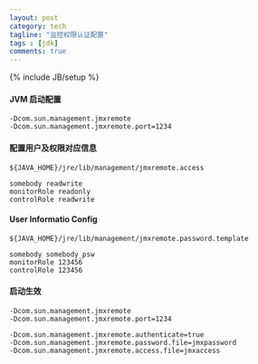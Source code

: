 ```yaml
---
layout: post
category: tech
tagline: "监控权限认证配置"
tags : [jdk]
comments: true
---
```

{% include JB/setup %}


#### JVM 启动配置
```
-Dcom.sun.management.jmxremote 
-Dcom.sun.management.jmxremote.port=1234
```


#### 配置用户及权限对应信息
`${JAVA_HOME}/jre/lib/management/jmxremote.access`  
```
somebody readwrite
monitorRole readonly
controlRole readwrite
```


#### User Informatio Config
`${JAVA_HOME}/jre/lib/management/jmxremote.password.template`  
```
somebody somebody_psw
monitorRole 123456
controlRole 123456
```


#### 启动生效
```
-Dcom.sun.management.jmxremote 
-Dcom.sun.management.jmxremote.port=1234
 
-Dcom.sun.management.jmxremote.authenticate=true
-Dcom.sun.management.jmxremote.password.file=jmxpassword
-Dcom.sun.management.jmxremote.access.file=jmxaccess
```